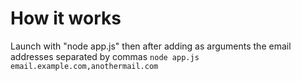 # How it works
  Launch with "node app.js" then after adding as arguments the email addresses separated by commas
  `node app.js email.example.com,anothermail.com`
